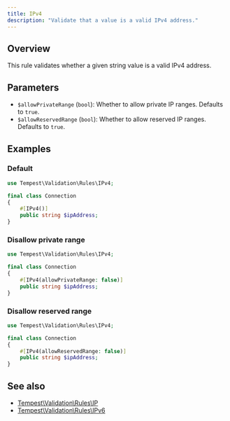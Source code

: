 ```yaml
---
title: IPv4
description: "Validate that a value is a valid IPv4 address."
---
```


## Overview

This rule validates whether a given string value is a valid IPv4 address.

## Parameters

- `$allowPrivateRange` (`bool`): Whether to allow private IP ranges. Defaults to `true`.
- `$allowReservedRange` (`bool`): Whether to allow reserved IP ranges. Defaults to `true`.

## Examples

### Default

```php
use Tempest\Validation\Rules\IPv4;

final class Connection
{
    #[IPv4()]
    public string $ipAddress;
}
```

### Disallow private range

```php
use Tempest\Validation\Rules\IPv4;

final class Connection
{
    #[IPv4(allowPrivateRange: false)]
    public string $ipAddress;
}
```

### Disallow reserved range

```php
use Tempest\Validation\Rules\IPv4;

final class Connection
{
    #[IPv4(allowReservedRange: false)]
    public string $ipAddress;
}
```

## See also

- [Tempest\Validation\Rules\IP](19-ip.md)
- [Tempest\Validation\Rules\IPv6](21-ipv6.md)
